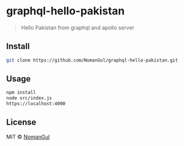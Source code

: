 # graphql-hello-pakistan

> Hello Pakistan from graphql and apollo server

## Install

```bash
git clone https://github.com/NomanGul/graphql-hello-pakistan.git
```

## Usage
```bash
npm install
node src/index.js
https://localhost:4000
```

## License

MIT © [NomanGul](https://github.com/NomanGul)
